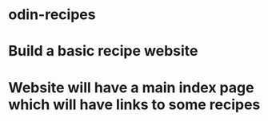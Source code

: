 # odin-recipes
# Build a basic recipe website
# Website will have a main index page which will have links to some recipes